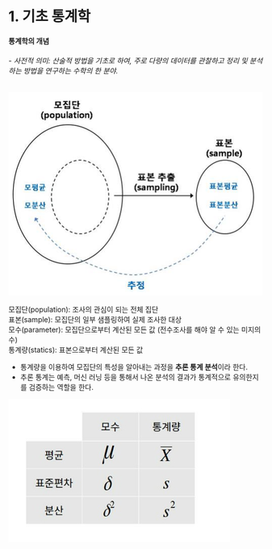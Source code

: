 # 1. 기초 통계학

#### 통계학의 개념
###### - 사전적 의미: 산술적 방법을 기초로 하여, 주로 다량의 데이터를 관찰하고 정리 및 분석하는 방법을 연구하는 수학의 한 분야.


![01_pupulation_info](./images/01_pupulation_info.png)

모집단(population): 조사의 관심이 되는 전체 집단   
표본(sample): 모집단의 일부 샘플링하여 실제 조사한 대상   
모수(parameter): 모집단으로부터 계산된 모든 값 (전수조사를 해야 알 수 있는 미지의 수)   
통계량(statics): 표본으로부터 계산된 모든 값   
 - 통계량을 이용하여 모집단의 특성을 알아내는 과정을 **추론 통계 분석**이라 한다.
 - 추론 통계는 예측, 머신 러닝 등을 통해서 나온 분석의 결과가 통계적으로 유의한지를 검증하는 역할을 한다.

![01_statics_info](./images/01_statics_info.jpg)

